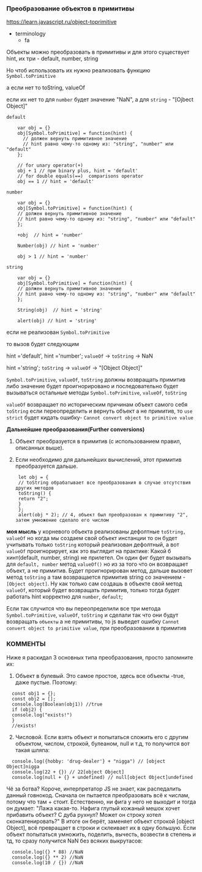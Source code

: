 ### Преобразование объектов в примитивы

https://learn.javascript.ru/object-toprimitive

- terminology
    - fa

Объекты можно преобразовать в примитивы
и для этого существует hint, их три - default, number, string

Но чтоб использовать их нужно реализовать функцию `Symbol.toPrimitive`

а если нет то toString, valueOf

если их нет то для `number` будет значение "NaN", а для `string` - "[Ojbect Object]"

`default`

        var obj = {}
        obj[Symbol.toPrimitive] = function(hint) {
          // должен вернуть примитивное значение
          // hint равно чему-то одному из: "string", "number" или "default"
        };
        
        // for unary operator(+)
        obj + 1 // при binary plus, hint = 'default'
        // for double equals(==)  comparisons operator
        obj == 1 // hint = 'default'

`number`

        var obj = {}
        obj[Symbol.toPrimitive] = function(hint) {
        // должен вернуть примитивное значение
        // hint равно чему-то одному из: "string", "number" или "default"
        };
        
        +obj  // hint = 'number'
        
        Number(obj) // hint = 'number'
        
        obj > 1 // hint = 'number'

`string`

        var obj = {}
        obj[Symbol.toPrimitive] = function(hint) {
        // должен вернуть примитивное значение
        // hint равно чему-то одному из: "string", "number" или "default"
        };
        
        String(obj)  // hint = 'string'
        
        alert(obj) // hint = 'string'

если не реализован `Symbol.toPrimitive`

то вызов будет следующим

hint ='default', hint ='number';  `valueOf` -> `toString` -> NaN

hint ='string';  `toString` -> `valueOf` -> "[Object Object]"

`Symbol.toPrimitive`, `valueOf`, `toString` должны возвращать примитив либо значение будет проигнорировано и
последовательно будет вызываться остальные методы `Symbol.toPrimitive`, `valueOf`, `toString`

`valueOf` возвращает по историческим причинам объект самого себя
`toString` если переопределить и вернуть объект а не примитив, то `use strict` будет кидать
ошибку- `Cannot convert object to primitive value`

**Дальнейшие преобразования(Further conversions)**

1. Объект преобразуется в примитив (с использованием правил, описанных выше).
2. Если необходимо для дальнейших вычислений, этот примитив преобразуется дальше.

        let obj = {
        // toString обрабатывает все преобразования в случае отсутствия других методов
        toString() {
        return "2";
        }
        };
        alert(obj * 2); // 4, объект был преобразован к примитиву "2", затем умножение сделало его числом

**моя мысль**
у корневого объекта реализованы дефолтные `toString, valueOf` но когда мы создаем свой объект инстанции то он будет
учитывать только `toString` который реализован дефолтный, а вот `valueOf` проигнорирует, как это выглядит на практике:
Какой б хинт(default, number, string) не прилетел. Он один фиг будет вызывать для `default, number` метод  `valueOf()`
но из за того что он возвращает объект, а не примитив. Будет проигнорирован метод, дальше вызовет метод  `toString` а
там возвращается примитив string со значением -`[Object object]`. Ну как только сам создашь в объекте свой
метод `valueOf`, который
будет возвращать примитив, только тогда будет работать hint корректно для  `number`, `default`;

Если так случится что вы переопределили все три метода `Symbol.toPrimitive`, `valueOf`, `toString` и сделали так что они
будут возвращать `объекты` а не примитивы, то js выведет ошибку `Cannot convert object to primitive value`, при
преобразовании в примитив

### КОММЕНТЫ

Ниже я раскидал 3 основных типа преобразования, просто запомните их:

1) Объект в булевый. Это самое простое, здесь все объекты -true, даже пустые. Поэтому:

>

      const obj1 = {};
      const obj2 = [];
      console.log(Boolean(obj1)) //true
      if (obj2) {
      console.log("exists!")
      }
      //exists!

2) Числовой. Если взять объект и попытаться сложить его с другим объектом, числом, строкой, булеаном, null и т.д, то
   получится вот такая шляпа:

>

      console.log({hobby: 'drug-dealer'} + "nigga") // [object Object]nigga
      console.log(22 + {}) // 22[object Object]
      console.log(null + {} + undefined) // null[object Object]undefined

Чё за ботва? Короче, интерпретатор JS не знает, как распедалить данный говнокод. Сначала он пытается преобразовать всё к
числам, потому что там + стоит. Естественно, ни фига у него не выходит и тогда он думает: "Лажа какая-то. Нафига глупый
кожаный мешок хочет прибавить объект? С дуба рухнул? Может он строку хотел сконкатенировать?" В итоге он берёт, заменяет
объект строкой [object Object], всё превращает в строки и склеивает их в одну большую.
Если объект попытаться умножить, поделить, вычесть, возвести в степень и тд, то сразу получится NaN без всяких
выкрутасов:

      console.log({} * 88) //NaN
      console.log({} ** 2) //NaN
      console.log(10 / {}) //NaN

